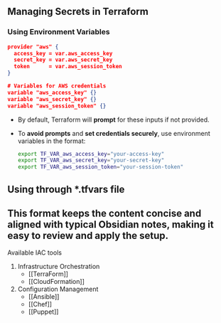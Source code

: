 ## Managing Secrets in Terraform

### Using Environment Variables

```json
provider "aws" {
  access_key = var.aws_access_key
  secret_key = var.aws_secret_key
  token      = var.aws_session_token
}

# Variables for AWS credentials
variable "aws_access_key" {}
variable "aws_secret_key" {}
variable "aws_session_token" {}
```

- By default, Terraform will **prompt** for these inputs if not provided.
- To **avoid prompts** and **set credentials securely**, use environment variables in the format:
  
  ```bash
  export TF_VAR_aws_access_key="your-access-key"
  export TF_VAR_aws_secret_key="your-secret-key"
  export TF_VAR_aws_session_token="your-session-token"
  ```

Using through \*.tfvars file
---

This format keeps the content concise and aligned with typical Obsidian notes, making it easy to review and apply the setup.
---

Available IAC tools
1. Infrastructure Orchestration
	- [[TerraForm]]
	- [[CloudFormation]]
2.  Configuration Management
	- [[Ansible]]
	- [[Chef]]
	- [[Puppet]]

